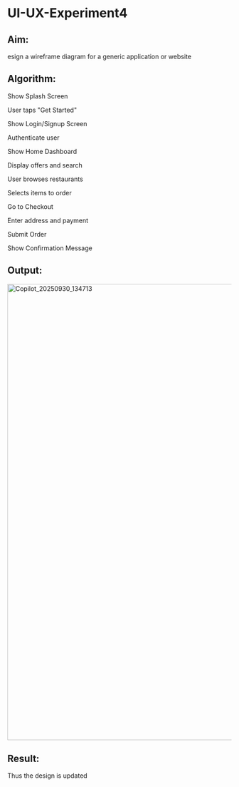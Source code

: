 # UI-UX-Experiment4

## Aim:

esign a wireframe diagram for a generic application or website


## Algorithm:
Show Splash Screen

User taps "Get Started"

Show Login/Signup Screen

Authenticate user

Show Home Dashboard

Display offers and search

User browses restaurants

Selects items to order

Go to Checkout


Enter address and payment

Submit Order

Show Confirmation Message


## Output:

<img width="1536" height="1024" alt="Copilot_20250930_134713" src="https://github.com/user-attachments/assets/fe7e96e4-b826-41e3-aa14-f304c1e340c6" />


## Result:

Thus the design is updated
